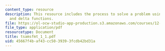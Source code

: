 ```yaml
---
content_type: resource
description: This resource includes the process to solve a problem using fourier transforms
  and delta functions.
file: https://ol-ocw-studio-app-production.s3.amazonaws.com/courses/12-864-inference-from-data-and-models-spring-2005/45667f4baf43cc5039393fcdb42bd31a_tsamsfmt_1_1.pdf
file_type: application/pdf
resourcetype: Document
title: tsamsfmt_1_1.pdf
uid: 45667f4b-af43-cc50-3939-3fcdb42bd31a
---
```

